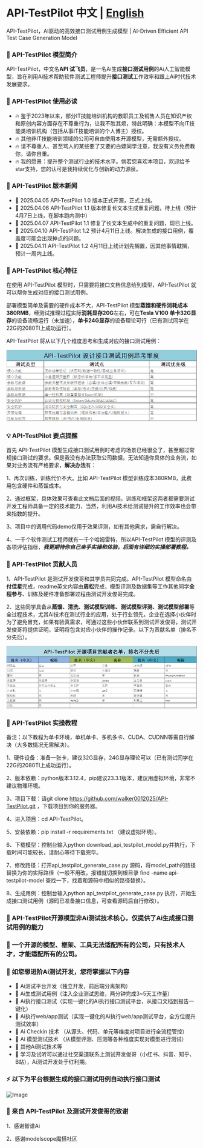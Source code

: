 # API-TestPilot 中文 | [English](https://github.com/walker0012025/API-TestPilot/blob/main/EN-README.md)
API-TestPilot，AI驱动的高效接口测试用例生成模型 | AI-Driven Efficient API Test Case Generation Model

### 🌟 API-TestPilot 模型简介

API-TestPilot，中文名**API 试飞员**，是一名Ai生成**接口测试用例**的Ai人工智能模型，旨在利用Ai技术帮助软件测试工程师提升**接口测试**工作效率和跟上Ai时代技术发展要求。

### 🍓 API-TestPilot 使用必读
- 🔥 鉴于2023年以来，部分IT技能培训机构的教职员工及销售人员在知识产权和原创内容方面存在不尊重行为，让我不胜其烦，特此明确：本模型不向IT技能类培训机构（包括从事IT技能培训的个人博主）授权。
- 🔥 其他非IT技能培训领域的公司可自由使用本开源模型，无需额外授权。
- 🔥 请不尊重人、甚至骂人的某些要了又要的白嫖同学注意，我没有义务免费教你，请你自重。
- 🔥 我的愿景：提升整个测试行业的技术水平。倘若您喜欢本项目，欢迎给予star支持，您的认可是我持续优化与创新的动力源泉。

### 🎉 API-TestPilot 版本新闻
- 🎁 2025.04.05 API-TestPilot 1.0 版本正式开源，正式上线。
- 🎁 2025.04.06 API-TestPilot 1.1 版本修复长文本生成重复问题，待上线（预计4月7日上线，在脚本跑内测中）
- 🎁 2025.04.07 API-TestPilot 1.1 修复了长文本生成中的重复问题，现已上线。
- 🎁 2025.04.10 API-TestPilot 1.2 预计4月11日上线。解决生成的接口用例，覆盖度可能会出现掉点的问题。
- 🎁 2025.04.11 API-TestPilot 1.2 4月11日上线计划先搁置，因其他事情耽搁，预计一周内上线。

### 🚀 API-TestPilot 核心特征

在使用 API-TestPilot 模型时，只需要将接口文档信息给到模型，API-TestPilot 就可以帮你生成对应的接口测试用例。

部署模型简单及需要的硬件成本不大，API-TestPilot 模型**蒸馏和硬件消耗成本380RMB**，经测试推理过程实际**消耗显存20G**左右，可在**Tesla V100 单卡32G显存**的设备流畅运行（未加速），**单卡24G显存**的设备理论可行（已有测试同学在22G的2080TI上成功运行）。

API-TestPilot  将从以下几个维度思考和生成对应的接口测试用例：

![Image](https://github.com/walker0012025/API-TestPilot/blob/main/data/20250404111524_01.png)

### 💡 API-TestPilot 要点提醒

首先 API-TestPilot 模型生成接口测试用例时考虑的场景已经很全了，甚至超过常规接口测试的要求。但是我没有办法获取公司数据，无法知道你具体的业务流，如果对业务流有严格要求，**解决办法**有：

1、再次训练，训练代价不大。比如 API-TestPilot 模型训练成本380RMB，此费用包含硬件和蒸馏成本。

2、通过框架，具体效果可查看此文档后面的视频。训练和框架这两者都需要测试开发工程师具备一定的技术能力，当然，利用Ai技术给测试提升的工作效率也会带来指数的提升。

3、项目中的调用代码demo仅用于效果评测，如有其他需求，需自行解决。

4、一千个软件测试工程师就有一千个哈姆雷特，所以API-TestPilot 模型的评测及各项评估指标，**_我更期待你自己亲手实操和体验，后面有详细的实操部署教程。_**

### 👥 API-TestPilot 贡献人员

1、API-TestPilot 是测试开发俊哥和其学员共同完成。API-TestPilot 模型命名由**付佳星**完成，readme英文内容由**周松**完成，模型评测及数据集等工作其他同学**全程参与**、训练及硬件准备部署过程由测试开发俊哥完成。

2、这些同学具备从**蒸馏、清洗、测试模型训练、测试模型评测、测试模型部署**等全过程技术，尤其Ai技术在测试行业的应用，处于行业领先。企业在选择小伙伴时为了避免冒充，如果有验真需求，可通过这些小伙伴联系到测试开发俊哥，测试开发俊哥将提供证明，证明将包含对应小伙伴的操作记录。以下为贡献名单（排名不分先后）。

![Image](https://github.com/walker0012025/API-TestPilot/blob/main/data/20250404122210.png)

### 📌 API-TestPilot 实操教程

备注：以下教程为单卡环境，单机单卡、多机多卡、CUDA、CUDNN等需自行解决（大多数情况无需解决）。

1、硬件设备：准备一张卡，建议32G显存，24G显存理论可以（已有测试同学在22G的2080TI上成功运行）。

2、版本依赖：python版本3.12.4，pip建议23.3.1版本，建议用虚拟环境，非常不建议物理环境。

3、项目下载：请git clone https://github.com/walker0012025/API-TestPilot.git ，下载项目到你的服务器。

4、进入项目：cd API-TestPilot。

5、安装依赖：pip install -r requirements.txt （建议虚拟环境）。

6、下载模型：控制台输入python download_api_testpilot_model.py并执行，下载时间可能较长，请耐心等待下载完毕。

7、修改路径：打开api_testpilot_generate_case.py 源码，将model_path的路径替换为你的实际路径（一般不用改，报错就切换到根目录 find -name api-testpilot-model 查找一下，找着和源码中相似的路径替换）。

8、生成用例：控制台输入python api_testpilot_generate_case.py 执行，开始生成接口测试用例（源码已准备接口信息，可查看源码后自行修改）。

### 📝 API-TestPilot开源模型非Ai测试技术核心，仅提供了Ai生成接口测试用例的能力
### 📝 一个开源的模型、框架、工具无法适配所有的公司，只有技术人才，才能适配所有的公司。
### 🎯 如您想进阶Ai测试开发，您将掌握以下内容
- 🎁 Ai测试平台开发（独立开发，前后端分离架构）
- 🎁 Ai生成测试用例（注入企业测试思维，两分钟完成3~5天工作量）
- 🎁 Ai执行接口测试（实现一键化的Ai执行接口测试平台，从接口文档到报告一键化）
- 🎁 Ai执行web/app测试（实现一键化的Ai执行web/app测试平台，全方位提升测试效率）
- 🎁 Ai Checkin 技术 （从源头、代码、单元等维度对项目进行全流程管控）
- 🎁 Ai 模型测试技术 （从模型评测、压测等各种维度实现对模型进行测试）
- 🎁 其他Ai测试技术等
- 🎁 学习及试听可以通过社交渠道联系上测试开发俊哥（小红书、抖音、知乎、B站），Ai测试开发处于红利期。

### ⚡ 以下为平台根据生成的接口测试用例自动执行接口测试

![Image](https://github.com/walker0012025/API-TestPilot/blob/main/data/1743762862000.gif)

### 🙏 来自 API-TestPilot 及测试开发俊哥的致谢 

1、感谢智谱Ai

2、感谢modelscope魔搭社区

